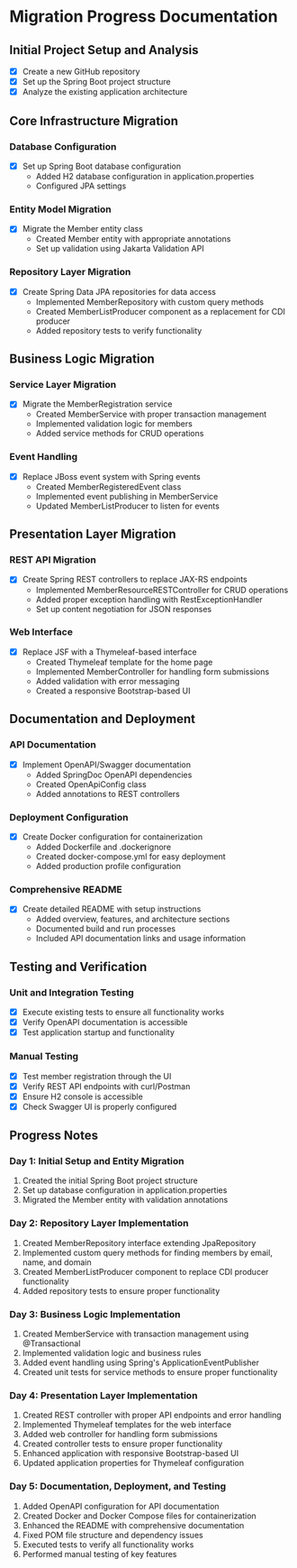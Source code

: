 # Migration Progress Documentation

## Initial Project Setup and Analysis

- [x] Create a new GitHub repository
- [x] Set up the Spring Boot project structure
- [x] Analyze the existing application architecture

## Core Infrastructure Migration

### Database Configuration
- [x] Set up Spring Boot database configuration
  - Added H2 database configuration in application.properties
  - Configured JPA settings

### Entity Model Migration
- [x] Migrate the Member entity class
  - Created Member entity with appropriate annotations
  - Set up validation using Jakarta Validation API

### Repository Layer Migration
- [x] Create Spring Data JPA repositories for data access
  - Implemented MemberRepository with custom query methods
  - Created MemberListProducer component as a replacement for CDI producer
  - Added repository tests to verify functionality

## Business Logic Migration

### Service Layer Migration
- [x] Migrate the MemberRegistration service
  - Created MemberService with proper transaction management
  - Implemented validation logic for members
  - Added service methods for CRUD operations

### Event Handling
- [x] Replace JBoss event system with Spring events
  - Created MemberRegisteredEvent class
  - Implemented event publishing in MemberService
  - Updated MemberListProducer to listen for events

## Presentation Layer Migration

### REST API Migration
- [x] Create Spring REST controllers to replace JAX-RS endpoints
  - Implemented MemberResourceRESTController for CRUD operations
  - Added proper exception handling with RestExceptionHandler
  - Set up content negotiation for JSON responses

### Web Interface
- [x] Replace JSF with a Thymeleaf-based interface
  - Created Thymeleaf template for the home page
  - Implemented MemberController for handling form submissions
  - Added validation with error messaging
  - Created a responsive Bootstrap-based UI

## Documentation and Deployment

### API Documentation
- [x] Implement OpenAPI/Swagger documentation
  - Added SpringDoc OpenAPI dependencies
  - Created OpenApiConfig class
  - Added annotations to REST controllers

### Deployment Configuration
- [x] Create Docker configuration for containerization
  - Added Dockerfile and .dockerignore
  - Created docker-compose.yml for easy deployment
  - Added production profile configuration

### Comprehensive README
- [x] Create detailed README with setup instructions
  - Added overview, features, and architecture sections
  - Documented build and run processes
  - Included API documentation links and usage information

## Testing and Verification

### Unit and Integration Testing
- [x] Execute existing tests to ensure all functionality works
- [x] Verify OpenAPI documentation is accessible
- [x] Test application startup and functionality

### Manual Testing
- [x] Test member registration through the UI
- [x] Verify REST API endpoints with curl/Postman
- [x] Ensure H2 console is accessible
- [x] Check Swagger UI is properly configured

## Progress Notes

### Day 1: Initial Setup and Entity Migration

1. Created the initial Spring Boot project structure
2. Set up database configuration in application.properties
3. Migrated the Member entity with validation annotations

### Day 2: Repository Layer Implementation

1. Created MemberRepository interface extending JpaRepository
2. Implemented custom query methods for finding members by email, name, and domain
3. Created MemberListProducer component to replace CDI producer functionality
4. Added repository tests to ensure proper functionality

### Day 3: Business Logic Implementation

1. Created MemberService with transaction management using @Transactional
2. Implemented validation logic and business rules
3. Added event handling using Spring's ApplicationEventPublisher
4. Created unit tests for service methods to ensure proper functionality

### Day 4: Presentation Layer Implementation

1. Created REST controller with proper API endpoints and error handling
2. Implemented Thymeleaf templates for the web interface
3. Added web controller for handling form submissions
4. Created controller tests to ensure proper functionality
5. Enhanced application with responsive Bootstrap-based UI
6. Updated application properties for Thymeleaf configuration

### Day 5: Documentation, Deployment, and Testing

1. Added OpenAPI configuration for API documentation
2. Created Docker and Docker Compose files for containerization
3. Enhanced the README with comprehensive documentation
4. Fixed POM file structure and dependency issues
5. Executed tests to verify all functionality works
6. Performed manual testing of key features
